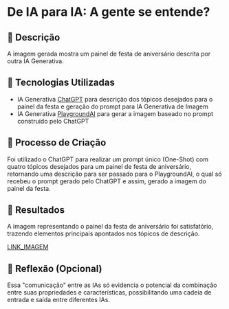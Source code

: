 # De IA para IA: A gente se entende?

## 📒 Descrição
A imagem gerada mostra um painel de festa de aniversário descrita por outra IA Generativa.

## 🤖 Tecnologias Utilizadas
- IA Generativa [ChatGPT](https://chatgpt.com/) para descrição dos tópicos desejados para o painel da festa e geração do prompt para IA Generativa de Imagem
- IA Generativa [PlaygroundAI](https://playground.com/) para gerar a imagem baseado no prompt construído pelo ChatGPT

## 🧐 Processo de Criação
Foi utilizado o ChatGPT para realizar um prompt único (One-Shot) com quatro tópicos desejados para um painel de festa de aniversário, retornando uma descrição para ser passado para o PlaygroundAI, o qual só recebeu o prompt gerado pelo ChatGPT e assim, gerado a imagem do painel da festa.

## 🚀 Resultados
A imagem representando o painel da festa de aniversário foi satisfatório, trazendo elementos principais apontados nos tópicos de descrição.

[LINK_IMAGEM](https://github.com/jraphas/lab-natty-or-not/blob/painel_festa/painel_festa/painel_festa.jpeg)

## 💭 Reflexão (Opcional)
Essa "comunicação" entre as IAs só evidencia o potencial da combinação entre suas propriedades e características, possibilitando uma cadeia de entrada e saída entre diferentes IAs.